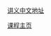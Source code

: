 [讲义中文地址](https://github.com/remzi-arpacidusseau/ostep-translations/tree/master/chinese)

[课程主页](https://jyywiki.cn/OS/2023/)
